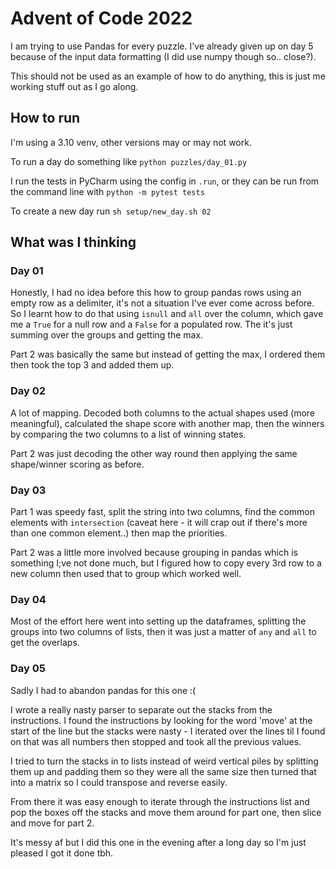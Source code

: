 
# Advent of Code 2022

I am trying to use Pandas for every puzzle. I've already given up on day 5 because of
the input data formatting (I did use numpy though so.. close?).

This should not be used as an example of how to do anything, this is just me working
stuff out as I go along.

## How to run

I'm using a 3.10 venv, other versions may or may not work.

To run a day do something like `python puzzles/day_01.py`

I run the tests in PyCharm using the config in `.run`, or they can be run from the command
line with `python -m pytest tests`

To create a new day run `sh setup/new_day.sh 02 `

## What was I thinking

### Day 01

Honestly, I had no idea before this how to group pandas rows using an empty row as a
delimiter, it's not a situation I've ever come across before. So I learnt how to do that
using `isnull` and `all` over the column, which gave me a `True` for a null row and a `False`
for a populated row. The it's just summing over the groups and getting the max.

Part 2 was basically the same but instead of getting the max, I ordered them then took
the top 3 and added them up.

### Day 02

A lot of mapping. Decoded both columns to the actual shapes used (more meaningful),
calculated the shape score with another map, then the winners by comparing the two
columns to a list of winning states.

Part 2 was just decoding the other way round then applying the same shape/winner scoring
as before.

### Day 03

Part 1 was speedy fast, split the string into two columns, find the common elements with
`intersection` (caveat here - it will crap out if there's more than one common element..)
then map the priorities.

Part 2 was a little more involved because grouping in pandas which is something I;ve not
done much, but I figured how to copy every 3rd row to a new column then used that to group
which worked well.

### Day 04

Most of the effort here went into setting up the dataframes, splitting the groups
into two columns of lists, then it was just a matter of `any` and `all` to get the
overlaps.

### Day 05

Sadly I had to abandon pandas for this one :(


I wrote a really nasty parser to separate out the stacks from the instructions.
I found the instructions by looking for the word 'move' at the start of the line
but the stacks were nasty - I iterated  over the lines til I found on that was
all numbers then stopped and took all the previous values.

I tried to turn the stacks in to lists instead of weird vertical piles by splitting
them up and padding them so they were all the same size then turned that into a matrix
so I could transpose and reverse easily.

From there it was easy enough to iterate through the instructions list and pop the boxes
off the stacks and move them around for part one, then slice and move for part 2.

It's messy af but I did this one in the evening after a long day so I'm just pleased
I got it done tbh.